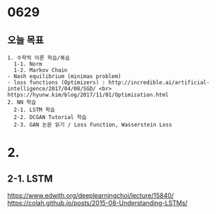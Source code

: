 # 0629
## 오늘 목표
```
1. 수학적 이론 학습/복습
  1-1. Norm
  1-2. Markov Chain
- Nash equilibrium (minimax problem)
- loss functions (Optimizers) : http://incredible.ai/artificial-intelligence/2017/04/08/SGD/ <br>
https://hyunw.kim/blog/2017/11/01/Optimization.html
2. NN 학습
  2-1. LSTM 학습
  2-2. DCGAN Tutorial 학습
  2-3. GAN 논문 읽기 / Loss Function, Wasserstein Loss
```

# 2.

## 2-1. LSTM
https://www.edwith.org/deeplearningchoi/lecture/15840/
https://colah.github.io/posts/2015-08-Understanding-LSTMs/